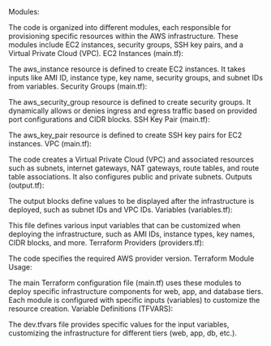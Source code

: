 Modules:

The code is organized into different modules, each responsible for provisioning specific resources within the AWS infrastructure. These modules include EC2 instances, security groups, SSH key pairs, and a Virtual Private Cloud (VPC).
EC2 Instances (main.tf):

The aws_instance resource is defined to create EC2 instances. It takes inputs like AMI ID, instance type, key name, security groups, and subnet IDs from variables.
Security Groups (main.tf):

The aws_security_group resource is defined to create security groups. It dynamically allows or denies ingress and egress traffic based on provided port configurations and CIDR blocks.
SSH Key Pair (main.tf):

The aws_key_pair resource is defined to create SSH key pairs for EC2 instances.
VPC (main.tf):

The code creates a Virtual Private Cloud (VPC) and associated resources such as subnets, internet gateways, NAT gateways, route tables, and route table associations. It also configures public and private subnets.
Outputs (output.tf):

The output blocks define values to be displayed after the infrastructure is deployed, such as subnet IDs and VPC IDs.
Variables (variables.tf):

This file defines various input variables that can be customized when deploying the infrastructure, such as AMI IDs, instance types, key names, CIDR blocks, and more.
Terraform Providers (providers.tf):

The code specifies the required AWS provider version.
Terraform Module Usage:

The main Terraform configuration file (main.tf) uses these modules to deploy specific infrastructure components for web, app, and database tiers. Each module is configured with specific inputs (variables) to customize the resource creation.
Variable Definitions (TFVARS):

The dev.tfvars file provides specific values for the input variables, customizing the infrastructure for different tiers (web, app, db, etc.).
